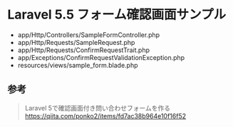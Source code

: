 # Laravel 5.5 フォーム確認画面サンプル

- app/Http/Controllers/SampleFormController.php
- app/Http/Requests/SampleRequest.php
- app/Http/Requests/ConfirmRequestTrait.php
- app/Exceptions/ConfirmRequestValidationException.php
- resources/views/sample_form.blade.php

## 参考

> Laravel 5で確認画面付き問い合わせフォームを作る  
> https://qiita.com/ponko2/items/fd7ac38b964e10f16f52
